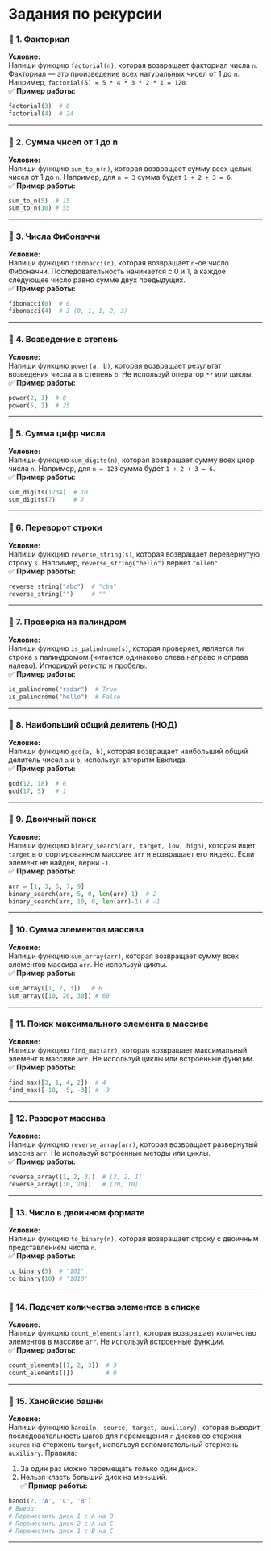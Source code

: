 # Задания по рекурсии

### 📌 1. Факториал
**Условие:**  
Напиши функцию `factorial(n)`, которая возвращает факториал числа `n`. Факториал — это произведение всех натуральных чисел от 1 до `n`. Например, `factorial(5) = 5 * 4 * 3 * 2 * 1 = 120`.  
✅ **Пример работы:**
```python
factorial(3)  # 6
factorial(4)  # 24
```

---

### 📌 2. Сумма чисел от 1 до n
**Условие:**  
Напиши функцию `sum_to_n(n)`, которая возвращает сумму всех целых чисел от 1 до `n`. Например, для `n = 3` сумма будет `1 + 2 + 3 = 6`.  
✅ **Пример работы:**
```python
sum_to_n(5)  # 15
sum_to_n(10) # 55
```

---

### 📌 3. Числа Фибоначчи
**Условие:**  
Напиши функцию `fibonacci(n)`, которая возвращает `n`-ое число Фибоначчи. Последовательность начинается с 0 и 1, а каждое следующее число равно сумме двух предыдущих.  
✅ **Пример работы:**
```python
fibonacci(0)  # 0
fibonacci(4)  # 3 (0, 1, 1, 2, 3)
```

---

### 📌 4. Возведение в степень
**Условие:**  
Напиши функцию `power(a, b)`, которая возвращает результат возведения числа `a` в степень `b`. Не используй оператор `**` или циклы.  
✅ **Пример работы:**
```python
power(2, 3)  # 8
power(5, 2)  # 25
```

---

### 📌 5. Сумма цифр числа
**Условие:**  
Напиши функцию `sum_digits(n)`, которая возвращает сумму всех цифр числа `n`. Например, для `n = 123` сумма будет `1 + 2 + 3 = 6`.  
✅ **Пример работы:**
```python
sum_digits(1234)  # 10
sum_digits(7)     # 7
```

---

### 📌 6. Переворот строки
**Условие:**  
Напиши функцию `reverse_string(s)`, которая возвращает перевернутую строку `s`. Например, `reverse_string("hello")` вернет `"olleh"`.  
✅ **Пример работы:**
```python
reverse_string("abc")  # "cba"
reverse_string("")     # ""
```

---

### 📌 7. Проверка на палиндром
**Условие:**  
Напиши функцию `is_palindrome(s)`, которая проверяет, является ли строка `s` палиндромом (читается одинаково слева направо и справа налево). Игнорируй регистр и пробелы.  
✅ **Пример работы:**
```python
is_palindrome("radar")  # True
is_palindrome("hello")  # False
```

---

### 📌 8. Наибольший общий делитель (НОД)
**Условие:**  
Напиши функцию `gcd(a, b)`, которая возвращает наибольший общий делитель чисел `a` и `b`, используя алгоритм Евклида.  
✅ **Пример работы:**
```python
gcd(12, 18)  # 6
gcd(17, 5)   # 1
```

---

### 📌 9. Двоичный поиск
**Условие:**  
Напиши функцию `binary_search(arr, target, low, high)`, которая ищет `target` в отсортированном массиве `arr` и возвращает его индекс. Если элемент не найден, верни `-1`.  
✅ **Пример работы:**
```python
arr = [1, 3, 5, 7, 9]
binary_search(arr, 5, 0, len(arr)-1)  # 2
binary_search(arr, 10, 0, len(arr)-1) # -1
```

---

### 📌 10. Сумма элементов массива
**Условие:**  
Напиши функцию `sum_array(arr)`, которая возвращает сумму всех элементов массива `arr`. Не используй циклы.  
✅ **Пример работы:**
```python
sum_array([1, 2, 3])   # 6
sum_array([10, 20, 30]) # 60
```

---

### 📌 11. Поиск максимального элемента в массиве
**Условие:**  
Напиши функцию `find_max(arr)`, которая возвращает максимальный элемент в массиве `arr`. Не используй циклы или встроенные функции.  
✅ **Пример работы:**
```python
find_max([3, 1, 4, 2])  # 4
find_max([-10, -5, -3]) # -3
```

---

### 📌 12. Разворот массива
**Условие:**  
Напиши функцию `reverse_array(arr)`, которая возвращает развернутый массив `arr`. Не используй встроенные методы или циклы.  
✅ **Пример работы:**
```python
reverse_array([1, 2, 3])  # [3, 2, 1]
reverse_array([10, 20])   # [20, 10]
```

---

### 📌 13. Число в двоичном формате
**Условие:**  
Напиши функцию `to_binary(n)`, которая возвращает строку с двоичным представлением числа `n`.  
✅ **Пример работы:**
```python
to_binary(5)  # "101"
to_binary(10) # "1010"
```

---

### 📌 14. Подсчет количества элементов в списке
**Условие:**  
Напиши функцию `count_elements(arr)`, которая возвращает количество элементов в массиве `arr`. Не используй встроенные функции.  
✅ **Пример работы:**
```python
count_elements([1, 2, 3])  # 3
count_elements([])         # 0
```

---

### 📌 15. Ханойские башни
**Условие:**  
Напиши функцию `hanoi(n, source, target, auxiliary)`, которая выводит последовательность шагов для перемещения `n` дисков со стержня `source` на стержень `target`, используя вспомогательный стержень `auxiliary`. Правила:  
1. За один раз можно перемещать только один диск.  
2. Нельзя класть больший диск на меньший.  
✅ **Пример работы:**
```python
hanoi(2, 'A', 'C', 'B')
# Вывод:
# Переместить диск 1 с A на B
# Переместить диск 2 с A на C
# Переместить диск 1 с B на C
```

---

